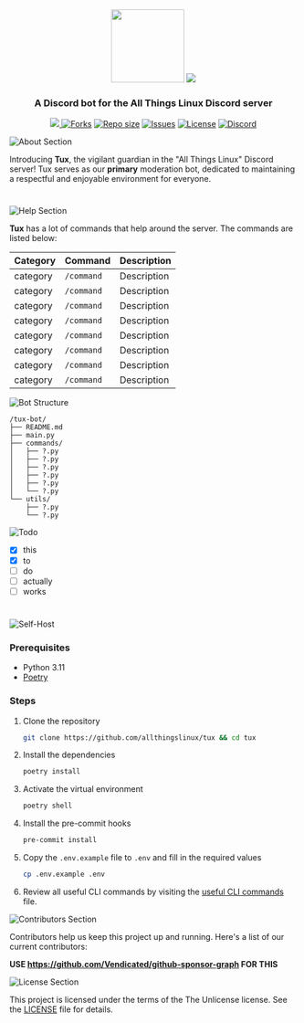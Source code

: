 <div align="center">
    <img src="https://github.com/allthingslinux/tux/blob/main/docs/resources/tux.gif" width=128 height=128></img>
    <img src="https://media.discordapp.net/attachments/1121554388838789211/1222933231288979626/tux.png?ex=66180453&is=66058f53&hm=8bf87d711bf09d65693d9e1da32683cdc7f5779692cd863aaeb3655b8997d629&=&format=webp&quality=lossless&width=1417&height=112">
    <h3><b>A Discord bot for the All Things Linux Discord server</b></h3>
</div>

<div align="center">
    <p align="center">
        <a href="https://github.com/sponsors/allthingslinux">
            <img src="https://img.shields.io/badge/sponsor-30363D?style=for-the-badge&logo=GitHub-Sponsors&logoColor=#white" />
        </a>
        <a href="https://github.com/allthingslinux/tux/forks">
            <img alt="Forks" src="https://img.shields.io/github/commit-activity/m/allthingslinux/tux?style=for-the-badge&logo=git&color=EBA0AC&logoColor=EBA0AC&labelColor=302D41"></a>
        <a href="https://github.com/allthingslinux/tux">
            <img alt="Repo size" src="https://img.shields.io/github/repo-size/allthingslinux/tux?style=for-the-badge&logo=github&color=FAB387&logoColor=FAB387&labelColor=302D41"/></a>
        <a href="https://github.com/allthingslinux/tux/issues">
            <img alt="Issues" src="https://img.shields.io/github/issues/allthingslinux/tux?style=for-the-badge&logo=githubactions&color=F9E2AF&logoColor=F9E2AF&labelColor=302D41"></a>
        <a href="https://opensource.org/license/unlicense/">
            <img alt="License" src="https://img.shields.io/github/license/allthingslinux/tux?style=for-the-badge&logo=gitbook&color=A6E3A1&logoColor=A6E3A1&labelColor=302D41"></a>
        <a href="https://discord.gg/linux">
            <img alt="Discord" src="https://img.shields.io/discord/1172245377395728464?style=for-the-badge&logo=discord&color=B4BEFE&logoColor=B4BEFE&labelColor=302D41"></a>
    </p>
</div>

![About Section](https://media.discordapp.net/attachments/1121554388838789211/1222952955171573810/about.png?ex=661816b1&is=6605a1b1&hm=d690e1eb028ade52afddddae66a5dca47e96219020e951873a6a2435a75fd29e&=&format=webp&quality=lossless&width=1417&height=81)

Introducing **Tux**, the vigilant guardian in the "All Things Linux" Discord server! Tux serves as our **primary** moderation bot, dedicated to maintaining a respectful and enjoyable environment for everyone.

#

![Help Section](https://media.discordapp.net/attachments/1121554388838789211/1222952956777857157/help2.png?ex=661816b2&is=6605a1b2&hm=ca61dc396a4d8b3655dc8ae385630f4347fff1f30ed3cefef1304d962d03b8bd&=&format=png&quality=lossless&width=1417&height=81)

**Tux** has a lot of commands that help around the server. The commands are listed below:

| Category     |    Command  | Description                |
|--------------|-------------|----------------------------|
| category     | `/command`  | Description                |
| category     | `/command`  | Description                |
| category     | `/command`  | Description                |
| category     | `/command`  | Description                |
| category     | `/command`  | Description                |
| category     | `/command`  | Description                |
| category     | `/command`  | Description                |
| category     | `/command`  | Description                |


![Bot Structure](https://media.discordapp.net/attachments/1121554388838789211/1222952955401994301/tux_structure.png?ex=661816b1&is=6605a1b1&hm=4af8b97332b9b8f68f3984d032fbf19b390b7dca3399a8f7fcde7d440b32a061&=&format=png&quality=lossless&width=1417&height=81)

```
/tux-bot/
├── README.md
├── main.py
├── commands/
│   ├── ?.py
│   ├── ?.py
│   ├── ?.py
│   ├── ?.py
│   ├── ?.py
│   └── ?.py
└── utils/
    ├── ?.py
    └── ?.py
```

![Todo](https://media.discordapp.net/attachments/1121554388838789211/1222953527744397343/New_Project7.png?ex=6618173a&is=6605a23a&hm=ac204f15f1af9f54cba713ab5e69d6f8ea492dbb00ff68c5de01eb19f1c5c662&=&format=webp&quality=lossless&width=1417&height=81)

- [x]  this
- [x]  to
- [ ]  do
- [ ]  actually
- [ ]  works

#


![Self-Host](https://media.discordapp.net/attachments/1121554388838789211/1222952956043857940/self-host_tux.png?ex=661816b2&is=6605a1b2&hm=a96fb959be740e8b2ca44c10aa45f341e53b069de92921a54aafc89ab4f6c1df&=&format=png&quality=lossless&width=1417&height=81)

### Prerequisites
- Python 3.11 
- [Poetry](https://python-poetry.org/docs/)

### Steps
1. Clone the repository
   
   ```bash
   git clone https://github.com/allthingslinux/tux && cd tux
   ```

2. Install the dependencies
    ```bash
    poetry install
    ```
3. Activate the virtual environment
    ```bash
    poetry shell
    ```
4. Install the pre-commit hooks
    ```bash
    pre-commit install
    ```
5. Copy the `.env.example` file to `.env` and fill in the required values
    ```bash
    cp .env.example .env
    ```
6. Review all useful CLI commands by visiting the [useful CLI commands](docs/CLI.md) file.


![Contributors Section](https://media.discordapp.net/attachments/1121554388838789211/1222952956551499846/contribute.png?ex=661816b2&is=6605a1b2&hm=ba80783d285f61687a5cff771501a86bd5b1b6f81e0b35b13158b28fcef9de7d&=&format=png&quality=lossless&width=1417&height=81)

Contributors help us keep this project up and running. Here's a list of our current contributors:

**USE https://github.com/Vendicated/github-sponsor-graph FOR THIS**

![License Section](https://media.discordapp.net/attachments/1121554388838789211/1222952957256011866/license.png?ex=661816b2&is=6605a1b2&hm=e8428097ba07bb7ea4885c06081efbbd257c4d48ef551da11f9821a3cbef51b8&=&format=png&quality=lossless&width=1417&height=81)

This project is licensed under the terms of the The Unlicense license. See the [LICENSE](LICENSE.md) file for details.
